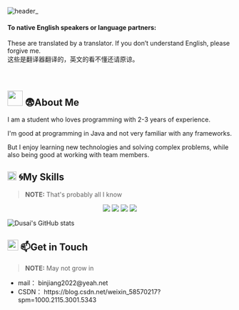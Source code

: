 ![header_](https://github.com/James-jb/James-jb/assets/85723291/d46b5e0b-2b4a-4afa-8fef-54b51607c04b)

#### To native English speakers or language partners:
These are translated by a translator. If you don’t understand English, please forgive me.<br>
这些是翻译器翻译的，英文的看不懂还请原谅。

<br/>


## <img src="https://media.giphy.com/media/b88QlTSTsj3bEHQyZf/giphy.gif" height="34px" /> 😨About Me 
I am a student who loves programming with 2-3 years of experience. 
<!--我是一名热爱编程的学生，拥有2-3年的经验。-->
I'm good at programming in Java and not very familiar with any frameworks. 
<!--我擅长使用 Java进行编程，不怎么熟悉任何框架。-->
But I enjoy learning new technologies and solving complex problems, while also being good at working with team members.
<!--但是我喜欢学习新技术和解决复杂的问题，同时也善于与团队成员合作。-->


## <img src="https://media.giphy.com/media/K2QJEiQazftepF0uDU/giphy.gif" height="20px" /> 🌀My Skills 
> **NOTE:** That's probably all I know

<p align="center">
     <img src="https://img.shields.io/badge/html-5-brightgreen">
     <img src="https://img.shields.io/badge/css-3-yellowgreen">
     <img src="https://img.shields.io/badge/JavaScript-yes-red">
     <img src="https://img.shields.io/badge/%E6%A1%86%E6%9E%B6-no-blue">
</p>

![Dusai's GitHub stats](https://github-readme-stats.vercel.app/api?username=James-jb)



## <img src="./message.gif" height="24px" /> 📫Get in Touch 
> **NOTE:** May not grow in
 
 <ul>
   <li>mail： binjiang2022@yeah.net</li>
   <li>CSDN： https://blog.csdn.net/weixin_58570217?spm=1000.2115.3001.5343</li>
 </ul>
 
